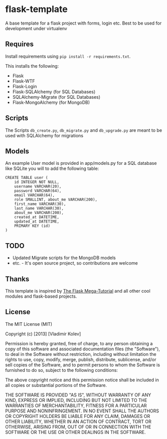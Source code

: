 flask-template
==============

A base template for a flask project with forms, login etc.
Best to be used for development under virtualenv

Requires
--------

Install requirements using ```pip install -r requirements.txt```.

This installs the following:

- Flask
- Flask-WTF
- Flask-Login
- Flask-SQLAlchemy (for SQL Databases)
- SQLAlchemy-Migrate (for SQL Databases)
- Flask-MongoAlchemy (for MongoDB)

Scripts
-------

The Scripts ```db_create.py```, ```db_migrate.py``` and ```db_upgrade.py``` are meant to be used with SQLAlchemy for migrations

Models
------

An example User model is provided in app/models.py for a SQL database like SQLite you will to add the following table:

    CREATE TABLE user (
        id INTEGER NOT NULL,
        username VARCHAR(20),
        password VARCHAR(64),
        email VARCHAR(64),
        role SMALLINT, about_me VARCHAR(200), 
        first_name VARCHAR(30), 
        last_name VARCHAR(30), 
        about_me VARCHAR(200),
        created_at DATETIME,
        updated_at DATETIME,
        PRIMARY KEY (id)
    )


TODO
----

- Updated Migrate scripts for the MongoDB models
- etc. - It's open source project, so contributions are welcome



Thanks
------

This template is inspired by [The Flask Mega-Tutorial](http://blog.miguelgrinberg.com/post/the-flask-mega-tutorial-part-i-hello-world)
and all other cool modules and flask-based projects.


License
-------

The MIT License (MIT)

Copyright (c) [2013] [Vladimir Kolev]

Permission is hereby granted, free of charge, to any person obtaining a copy of
this software and associated documentation files (the "Software"), to deal in
the Software without restriction, including without limitation the rights to
use, copy, modify, merge, publish, distribute, sublicense, and/or sell copies of
the Software, and to permit persons to whom the Software is furnished to do so,
subject to the following conditions:

The above copyright notice and this permission notice shall be included in all
copies or substantial portions of the Software.

THE SOFTWARE IS PROVIDED "AS IS", WITHOUT WARRANTY OF ANY KIND, EXPRESS OR
IMPLIED, INCLUDING BUT NOT LIMITED TO THE WARRANTIES OF MERCHANTABILITY, FITNESS
FOR A PARTICULAR PURPOSE AND NONINFRINGEMENT. IN NO EVENT SHALL THE AUTHORS OR
COPYRIGHT HOLDERS BE LIABLE FOR ANY CLAIM, DAMAGES OR OTHER LIABILITY, WHETHER
IN AN ACTION OF CONTRACT, TORT OR OTHERWISE, ARISING FROM, OUT OF OR IN
CONNECTION WITH THE SOFTWARE OR THE USE OR OTHER DEALINGS IN THE SOFTWARE.
